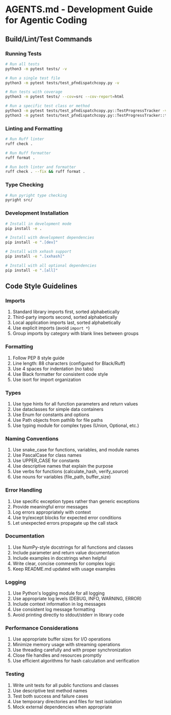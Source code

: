 # AGENTS.md - Development Guide for Agentic Coding

## Build/Lint/Test Commands

### Running Tests
```bash
# Run all tests
python3 -m pytest tests/ -v

# Run a single test file
python3 -m pytest tests/test_pfndispatchcopy.py -v

# Run tests with coverage
python3 -m pytest tests/ --cov=src --cov-report=html

# Run a specific test class or method
python3 -m pytest tests/test_pfndispatchcopy.py::TestProgressTracker -v
python3 -m pytest tests/test_pfndispatchcopy.py::TestProgressTracker::test_progress_tracker_initialization -v
```

### Linting and Formatting
```bash
# Run Ruff linter
ruff check .

# Run Ruff formatter
ruff format .

# Run both linter and formatter
ruff check . --fix && ruff format .
```

### Type Checking
```bash
# Run pyright type checking
pyright src/
```

### Development Installation
```bash
# Install in development mode
pip install -e .

# Install with development dependencies
pip install -e ".[dev]"

# Install with xxhash support
pip install -e ".[xxhash]"

# Install with all optional dependencies
pip install -e ".[all]"
```

## Code Style Guidelines

### Imports
1. Standard library imports first, sorted alphabetically
2. Third-party imports second, sorted alphabetically
3. Local application imports last, sorted alphabetically
4. Use explicit imports (avoid `import *`)
5. Group imports by category with blank lines between groups

### Formatting
1. Follow PEP 8 style guide
2. Line length: 88 characters (configured for Black/Ruff)
3. Use 4 spaces for indentation (no tabs)
4. Use Black formatter for consistent code style
5. Use isort for import organization

### Types
1. Use type hints for all function parameters and return values
2. Use dataclasses for simple data containers
3. Use Enum for constants and options
4. Use Path objects from pathlib for file paths
5. Use typing module for complex types (Union, Optional, etc.)

### Naming Conventions
1. Use snake_case for functions, variables, and module names
2. Use PascalCase for class names
3. Use UPPER_CASE for constants
4. Use descriptive names that explain the purpose
5. Use verbs for functions (calculate_hash, verify_source)
6. Use nouns for variables (file_path, buffer_size)

### Error Handling
1. Use specific exception types rather than generic exceptions
2. Provide meaningful error messages
3. Log errors appropriately with context
4. Use try/except blocks for expected error conditions
5. Let unexpected errors propagate up the call stack

### Documentation
1. Use NumPy-style docstrings for all functions and classes
2. Include parameter and return value documentation
3. Include examples in docstrings when helpful
4. Write clear, concise comments for complex logic
5. Keep README.md updated with usage examples

### Logging
1. Use Python's logging module for all logging
2. Use appropriate log levels (DEBUG, INFO, WARNING, ERROR)
3. Include context information in log messages
4. Use consistent log message formatting
5. Avoid printing directly to stdout/stderr in library code

### Performance Considerations
1. Use appropriate buffer sizes for I/O operations
2. Minimize memory usage with streaming operations
3. Use threading carefully and with proper synchronization
4. Close file handles and resources promptly
5. Use efficient algorithms for hash calculation and verification

### Testing
1. Write unit tests for all public functions and classes
2. Use descriptive test method names
3. Test both success and failure cases
4. Use temporary directories and files for test isolation
5. Mock external dependencies when appropriate

